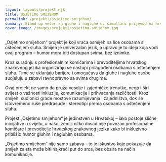 ```yaml
---
layout: layouts/projekt.njk
title: OSJETIMO SMIJEHOM
permalink: /projekti/osjetimo-smijehom/
summary: Stand-up večer za gluhe i nagluhe uz simultani prijevod na hrvatski znakovni jezik.
cover_image: /images/projekti/osjetimo-smijehom.jpg
---
```


„Osjetimo smijehom“ projekt je koji vraća osmijeh na lice osobama s oštećenjem sluha. Smijeh je univerzalan jezik, a upravo je to ideja koja vodi ovaj program – humor mora biti dostupan svima, bez iznimke.

Kroz suradnju s profesionalnim komičarima i prevoditeljima hrvatskog znakovnog jezika organiziraju se nastupi prilagođeni osobama s oštećenjem sluha. Time se uklanjaju barijere i omogućava da gluhe i nagluhe osobe sudjeluju u zabavi ravnopravno sa svima drugima.

Ovaj projekt ne samo da pruža veselje i zajedničke trenutke, nego i širi svijest o važnosti inkluzije, komunikacije i prihvaćanja različitosti. Kroz smijeh, sudionici grade mostove razumijevanja i zajedništva, dok se istovremeno ruše predrasude i stereotipi prema osobama s oštećenjem sluha.

Projekt „Osjetimo smijehom“ je jedinstven u Hrvatskoj – iako postoje slične inicijative u svijetu, u našoj zemlji nitko dosad nije povezao profesionalne komičare i prevoditelje hrvatskog znakovnog jezika kako bi inkluzivno približio humor gluhim i nagluhim osobama.

„Osjetimo smijehom“ nije samo zabava – to je iskustvo koje pokazuje da smijeh zaista može biti najkraći put do srca, bez obzira na način komunikacije.

